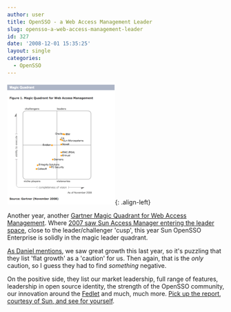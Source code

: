 ```yaml
---
author: user
title: OpenSSO - a Web Access Management Leader
slug: opensso-a-web-access-management-leader
id: 327
date: '2008-12-01 15:35:25'
layout: single
categories:
  - OpenSSO
---
```


[![](images/WAMMQ2008-250.png)](http://mediaproducts.gartner.com/reprints/sunmicrosystems/volume1/article1/article1.html){: .align-left}

Another year, another [Gartner Magic Quadrant for Web Access Management](http://mediaproducts.gartner.com/reprints/sunmicrosystems/volume1/article1/article1.html). Where [2007 saw Sun Access Manager entering the leader space](http://blogs.sun.com/superpat/entry/i_m_the_leader_i), close to the leader/challenger 'cusp', this year Sun OpenSSO Enterprise is solidly in the magic leader quadrant.

[As Daniel mentions](http://blogs.sun.com/raskin/entry/sun_gartner_wam_leader_agaaaaaaain), we saw great growth this last year, so it's puzzling that they list 'flat growth' as a 'caution' for us. Then again, that is the _only_ caution, so I guess they had to find _something_ negative.

On the positive side, they list our market leadership, full range of features, leadership in open source identity, the strength of the OpenSSO community, our innovation around the [Fedlet](http://blogs.sun.com/raskin/entry/the_fedlet_has_arrived_check) and much, much more. [Pick up the report, courtesy of Sun, and see for yourself](http://mediaproducts.gartner.com/reprints/sunmicrosystems/volume1/article1/article1.html).